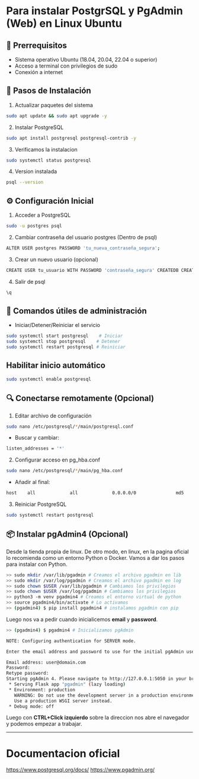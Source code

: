 # Para instalar PostgrSQL y PgAdmin (Web) en Linux Ubuntu

## 📌 Prerrequisitos
- Sistema operativo Ubuntu (18.04, 20.04, 22.04 o superior)
- Acceso a terminal con privilegios de sudo
- Conexión a internet

## 🚀 Pasos de Instalación

1. Actualizar paquetes del sistema
```bash
sudo apt update && sudo apt upgrade -y
```

2. Instalar PostgreSQL

```bash
sudo apt install postgresql postgresql-contrib -y
```

3. Verificamos la instalacion

```bash
sudo systemctl status postgresql
```

4. Version instalada

```bash
psql --version
```

## ⚙️ Configuración Inicial

1. Acceder a PostgreSQL

```bash
sudo -u postgres psql
```

2. Cambiar contraseña del usuario postgres (Dentro de psql)

```bash
ALTER USER postgres PASSWORD 'tu_nueva_contraseña_segura';
```

3. Crear un nuevo usuario (opcional)

```bash
CREATE USER tu_usuario WITH PASSWORD 'contraseña_segura' CREATEDB CREATEROLE;
```

4. Salir de psql

```bash
\q
```

## 🔄 Comandos útiles de administración

- Iniciar/Detener/Reiniciar el servicio

```bash
sudo systemctl start postgresql    # Iniciar
sudo systemctl stop postgresql    # Detener
sudo systemctl restart postgresql # Reiniciar
```

## Habilitar inicio automático

```bash
sudo systemctl enable postgresql
```
## 🔍 Conectarse remotamente (Opcional)

1. Editar archivo de configuración

```bash
sudo nano /etc/postgresql/*/main/postgresql.conf
```

- Buscar y cambiar:

```bash
listen_addresses = '*'
```

2. Configurar acceso en pg_hba.conf

```bash
sudo nano /etc/postgresql/*/main/pg_hba.conf
```

- Añadir al final:

```bash
host    all             all             0.0.0.0/0               md5
```

3. Reiniciar PostgreSQL

```bash
sudo systemctl restart postgresql
```

## 📦 Instalar pgAdmin4 (Opcional)

Desde la tienda propia de linux. De otro modo, en linux, en la pagina oficial lo recomienda como un entorno Python o Docker. Vamos a dar los pasos para instalar con Python.

```bash
>> sudo mkdir /var/lib/pgadmin # Creamos el archivo pgadmin en lib
>> sudo mkdir /var/log/pgadmin # Creamos el archivo pgadmin en log
>> sudo chown $USER /var/lib/pgadmin # Cambiamos los privilegios
>> sudo chown $USER /var/log/pgadmin # Cambiamos los privilegios
>> python3 -m venv pgadmin4 # Creamos el entorno virtual de python
>> source pgadmin4/bin/activate # Lo activamos
>> (pgadmin4) $ pip install pgadmin4 # instalamos pgadmin con pip
```

Luego nos va a pedir cuando inicialicemos **email** y **password**.

```bash
>> (pgadmin4) $ pgadmin4 # Inicializamos pgAdmin

NOTE: Configuring authentication for SERVER mode.

Enter the email address and password to use for the initial pgAdmin user account:

Email address: user@domain.com
Password: 
Retype password:
Starting pgAdmin 4. Please navigate to http://127.0.0.1:5050 in your browser.
 * Serving Flask app "pgadmin" (lazy loading)
 * Environment: production
   WARNING: Do not use the development server in a production environment.
   Use a production WSGI server instead.
 * Debug mode: off
```

Luego con **CTRL+Click izquierdo** sobre la direccion nos abre el navegador y podemos empezar a trabajar.

----
# Documentacion oficial
https://www.postgresql.org/docs/
https://www.pgadmin.org/
